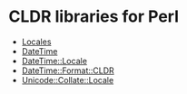 CLDR libraries for Perl
=======================

* [Locales](https://metacpan.org/pod/Locales)
* [DateTime](https://metacpan.org/pod/DateTime)
* [DateTime::Locale](https://metacpan.org/pod/DateTime::Locale)
* [DateTime::Format::CLDR](https://metacpan.org/pod/DateTime::Format::CLDR)
* [Unicode::Collate::Locale](https://metacpan.org/pod/Unicode::Collate::Locale)
